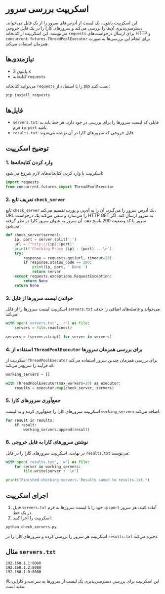 # اسکریپت بررسی سرور

این اسکریپت پایتون، یک لیست از آدرس‌های سرور را از یک فایل می‌خواند، دسترسی‌پذیری آن‌ها را بررسی می‌کند و سرورهای کارا را در یک فایل خروجی می‌نویسد. این اسکریپت از کتابخانه `requests` برای ارسال درخواست‌های HTTP و `concurrent.futures.ThreadPoolExecutor` برای انجام این بررسی‌ها به صورت همزمان استفاده می‌کند.

## نیازمندی‌ها

- پایتون 3.x
- کتابخانه `requests`

می‌توانید کتابخانه `requests` را با استفاده از pip نصب کنید:

```sh
pip install requests
```

## فایل‌ها

- `servers.txt`: فایلی که لیست سرورها را برای بررسی در خود دارد. هر خط باید به فرم `ip:port` باشد.
- `results.txt`: فایل خروجی که سرورهای کارا در آن نوشته می‌شوند.

## توضیح اسکریپت

### 1. وارد کردن کتابخانه‌ها

اسکریپت با وارد کردن کتابخانه‌های لازم شروع می‌شود:

```python
import requests
from concurrent.futures import ThreadPoolExecutor
```

### 2. تعریف تابع `check_server`

تابع `check_server` یک آدرس سرور را می‌گیرد، آن را به آی‌پی و پورت تقسیم می‌کند، URL را می‌سازد و سعی می‌کند یک درخواست HTTP GET به سرور ارسال کند. اگر سرور با کد وضعیت 200 پاسخ دهد، آن سرور به عنوان سرور کارا در نظر گرفته می‌شود:

```python
def check_server(server):
    ip, port = server.split(':')
    url = f"http://{ip}:{port}"
    print(f'Checking Proxy {ip} : {port}....\n')
    try:
        response = requests.get(url, timeout=20)
        if response.status_code == 200:
            print(ip, port, ' Done ')
            return server
    except requests.exceptions.RequestException:
        return None
    return None
```

### 3. خواندن لیست سرورها از فایل

اسکریپت لیست سرورها را از فایل `servers.txt` می‌خواند و فاصله‌های اضافی را حذف می‌کند:

```python
with open('servers.txt', 'r') as file:
    servers = file.readlines()

servers = [server.strip() for server in servers]
```

### 4. استفاده از `ThreadPoolExecutor` برای بررسی همزمان سرورها

اسکریپت از `ThreadPoolExecutor` برای بررسی همزمان چندین سرور استفاده می‌کند که فرآیند را سریع‌تر می‌کند:

```python
working_servers = []

with ThreadPoolExecutor(max_workers=20) as executor:
    results = executor.map(check_server, servers)
```

### 5. جمع‌آوری سرورهای کارا

اسکریپت سرورهای کارا را جمع‌آوری کرده و به لیست `working_servers` اضافه می‌کند:

```python
for result in results:
    if result:
        working_servers.append(result)
```

### 6. نوشتن سرورهای کارا به فایل خروجی

در نهایت، اسکریپت سرورهای کارا را در فایل `results.txt` می‌نویسد:

```python
with open('results.txt', 'w') as file:
    for server in working_servers:
        file.write(server + '\n')

print("Finished checking servers. Results saved to results.txt.")
```

## اجرای اسکریپت

1. فایل `servers.txt` خود را با لیست سرورها به فرم `ip:port` آماده کنید، هر سرور در یک خط.
2. اسکریپت را اجرا کنید:

```sh
python check_servers.py
```

اسکریپت هر سرور را بررسی کرده و سرورهای کارا را در `results.txt` ذخیره می‌کند.

## مثال `servers.txt`

```
192.168.1.1:8080
192.168.1.2:8080
192.168.1.3:8080
```

این اسکریپت برای بررسی دسترسی‌پذیری یک لیست از سرورها به سرعت و کارایی بالا مفید است.
